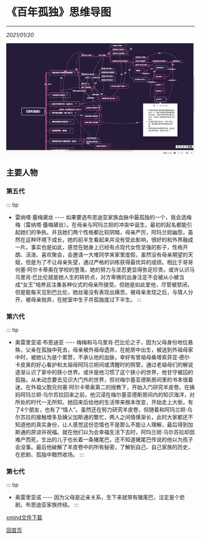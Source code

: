 # 《百年孤独》思维导图
---
*2021/01/20*

![图一](./assets/bngd.jpg)

## 主要人物

### 第五代

::: tip
* 雷纳塔·蕾梅黛丝 ---- 如果要选布恩迪亚家族血脉中最孤独的一个，我会选梅梅（雷纳塔·蕾梅黛丝）。在母亲与阿玛兰妲的冲突中诞生，最初的起名都能引起她们的争执。并且她们两个性格都比较阴暗，母亲严厉，阿玛兰妲幽怨，虽然在这种环境下成长，她的前半生看起来并没有受此影响，很好的和外界融成一片。事实也是如此，感觉在她身上已经有点现代女性坚强的影子，性格开朗、活泼、喜欢聚会，会邀请一大堆同学来家里度假，虽然没有母亲期望的天赋，但是为了不让母亲失望，通过严格的训练获得最优异的成绩。相比于哥哥何塞·阿尔卡蒂奥在学校的堕落，她的努力与坚忍更显得弥足珍贵。或许认识马乌里肖·巴比伦就是她人生的转折点，对方卑微的出身注定不会被从小被当成“女王”培养且注重各种仪式的母亲所接受。但她是如此爱他，尽管被禁闭，但是能每天见到巴比伦，她丝毫没有表现出痛苦。被母亲发现之后，与情人分开，被母亲抛弃，在舱室中生子并孤独度过下半生。
:::

### 第六代

::: tip
* 奥雷里亚诺·布恩迪亚 ---- 梅梅和马乌里肖·巴比伦之子，因为父母身份地位悬殊，父亲在孤独中死去，母亲被外祖母遗弃，在舱房中出生，被送到外祖母家中时，被她认为是个累赘，不承认他的血脉，幸好有曾祖母桑塔索菲亚·德尔·卡皮奥的好心看护和太祖母阿玛兰妲间或清醒时的照管，通过老祖母们的解说逐渐认识了家中的狭小世界。或许是他习惯了这个狭小的世界，他甘守被囚的孤独，从未动念要去见识大门外的世界，但对梅尔基亚德斯房间里的书本很着迷，在外祖父胞兄何塞·阿尔卡蒂奥第二的授教下，开始入门研究羊皮卷。在姨妈阿玛兰妲·乌尔苏拉回来之前，他沉浸在梅尔基亚德斯房间内的知识海洋，对所处的时代一无所知，她回来后给他的生活带来根本改变，开始走上大街，有了4个朋友，也有了“情人”。虽然还在努力研究羊皮卷，但随着和阿玛兰妲·乌尔苏拉的接触增多及姨父加斯通的繁忙，两人之间情愫渐长，此时大家都还不知道他的真实身份，让人感觉这份恋情也不是那么不能让人理解，最后得到加斯通的原谅并祝福。就在他们以为会幸福生活下去时，阿玛兰妲·乌尔苏拉却因难产而死，生出的儿子也长着一条猪尾巴，还不知道猪尾巴传说的他以为孩子会没事。最后他破解了羊皮卷中的所有秘密，了解到自己、自己家族的历史，在悲剧、孤独中黯然收场。
:::

### 第七代

::: tip
* 奥雷里亚诺 ---- 因为父母是近亲关系，生下来就带有猪尾巴，注定是个悲剧，布恩迪亚家族终结。
:::

[xmind文件下载](/bngd.xmind)

[回首页](/life)